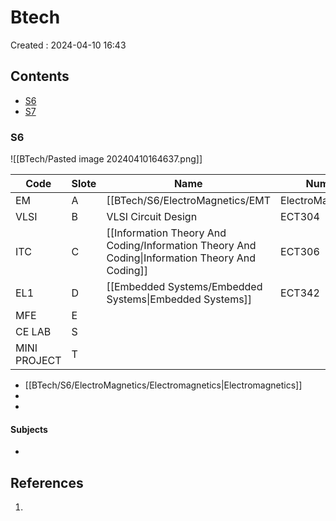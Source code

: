 # Btech
Created : 2024-04-10 16:43


## Contents
- [S6](#s6)
- [S7](#s7)



### S6
![[BTech/Pasted image 20240410164637.png]]

| Code         | Slote | Name                                                                                           | Number |     |
| ------------ | ----- | ---------------------------------------------------------------------------------------------- | ------ | --- |
| EM           | A     | [[BTech/S6/ElectroMagnetics/EMT|ElectroMagnetics]]                                               | ECT302 |     |
| VLSI         | B     | VLSI Circuit Design                                                                            | ECT304 |     |
| ITC          | C     | [[Information Theory And Coding/Information Theory And Coding\|Information Theory And Coding]] | ECT306 |     |
| EL1          | D     | [[Embedded Systems/Embedded Systems\|Embedded Systems]]                                        | ECT342 |     |
| MFE          | E     |                                                                                                |        |     |
| CE LAB       | S     |                                                                                                |        |     |
| MINI PROJECT | T     |                                                                                                |        |     |


- [[BTech/S6/ElectroMagnetics/Electromagnetics|Electromagnetics]]
- 
- 
#### Subjects
- 
## References
1. 
